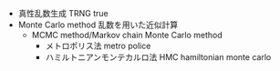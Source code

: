 - 真性乱数生成 TRNG true
- Monte Carlo method
    乱数を用いた近似計算
    - MCMC method/Markov chain Monte Carlo method
        - メトロポリス法 metro police
        - ハミルトニアンモンテカルロ法 HMC hamiltonian monte carlo